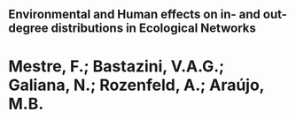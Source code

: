 ##  Environmental and Human effects on in- and out-degree distributions in Ecological Networks
# Mestre, F.; Bastazini, V.A.G.; Galiana, N.; Rozenfeld, A.; Araújo, M.B. 
